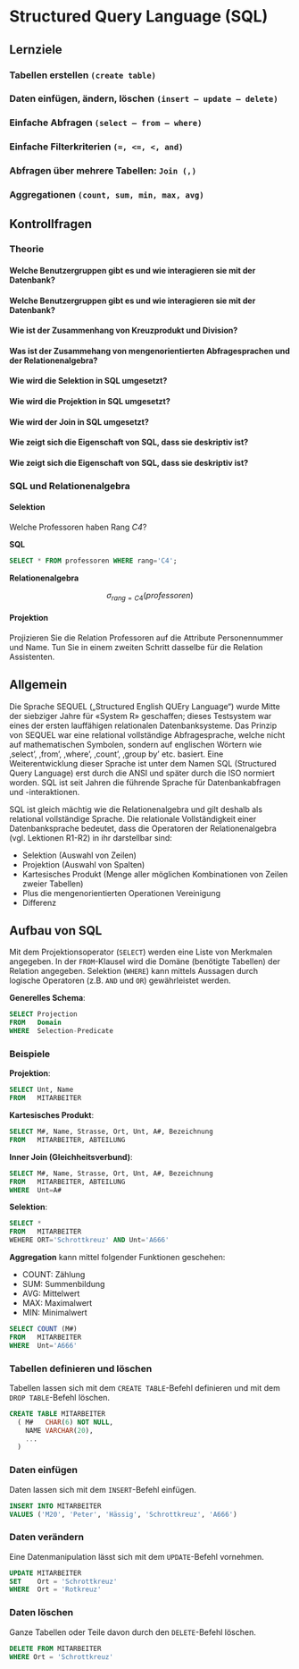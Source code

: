 # Structured Query Language (SQL)

## Lernziele

### Tabellen erstellen `(create table)`

### Daten einfügen, ändern, löschen `(insert – update – delete)`

### Einfache Abfragen `(select – from – where)`

### Einfache Filterkriterien `(=, <=, <, and)`

### Abfragen über mehrere Tabellen: `Join (,)`

### Aggregationen `(count, sum, min, max, avg)`

## Kontrollfragen

### Theorie

#### Welche Benutzergruppen gibt es und wie interagieren sie mit der Datenbank?

#### Welche Benutzergruppen gibt es und wie interagieren sie mit der Datenbank?

#### Wie ist der Zusammenhang von Kreuzprodukt und Division?

#### Was ist der Zusammehang von mengenorientierten Abfragesprachen und der Relationenalgebra?

#### Wie wird die Selektion in SQL umgesetzt?

#### Wie wird die Projektion in SQL umgesetzt?

#### Wie wird der Join in SQL umgesetzt?

#### Wie zeigt sich die Eigenschaft von SQL, dass sie deskriptiv ist?

#### Wie zeigt sich die Eigenschaft von SQL, dass sie deskriptiv ist?

### SQL und Relationenalgebra

#### Selektion
Welche Professoren haben Rang _C4_?

**SQL**
```sql
SELECT * FROM professoren WHERE rang='C4';
```

**Relationenalgebra**
```math
\sigma_{rang=C4}(professoren)
```

#### Projektion
Projizieren Sie die Relation Professoren auf die Attribute Personennummer und Name. Tun Sie in einem zweiten Schritt dasselbe für die Relation Assistenten.

## Allgemein
Die Sprache SEQUEL („Structured English QUEry Language“) wurde Mitte der siebziger Jahre für «System R» geschaffen; dieses Testsystem war eines der ersten lauffähigen relationalen Datenbanksysteme.
Das Prinzip von SEQUEL war eine relational vollständige Abfragesprache, welche nicht auf mathematischen Symbolen, sondern auf englischen Wörtern wie ‚select’, ‚from’, ‚where’, ‚count’, ‚group by’ etc. basiert.
Eine Weiterentwicklung dieser Sprache ist unter dem Namen SQL (Structured Query Language) erst durch die ANSI und später durch die ISO normiert worden. 
SQL ist seit Jahren die führende Sprache für Datenbankabfragen und -interaktionen.

SQL ist gleich mächtig wie die Relationenalgebra und gilt deshalb als relational vollständige Sprache.
Die relationale Vollständigkeit einer Datenbanksprache bedeutet, dass die Operatoren der Relationenalgebra (vgl. Lektionen R1-R2) in ihr darstellbar sind:
- Selektion (Auswahl von Zeilen)
- Projektion (Auswahl von Spalten)
- Kartesisches Produkt (Menge aller möglichen Kombinationen von Zeilen zweier Tabellen)
- Plus die mengenorientierten Operationen Vereinigung
- Differenz

## Aufbau von SQL
Mit dem Projektionsoperator (`SELECT`) werden eine Liste von Merkmalen angegeben.
In der `FROM`-Klausel wird die Domäne (benötigte Tabellen) der Relation angegeben.
Selektion (`WHERE`) kann mittels Aussagen durch logische Operatoren (z.B. `AND` und `OR`) gewährleistet werden.

**Generelles Schema**:
```sql
SELECT Projection
FROM   Domain
WHERE  Selection-Predicate
```

### Beispiele

**Projektion**:
```sql
SELECT Unt, Name
FROM   MITARBEITER
```

**Kartesisches Produkt**:
```sql
SELECT M#, Name, Strasse, Ort, Unt, A#, Bezeichnung
FROM   MITARBEITER, ABTEILUNG
```

**Inner Join (Gleichheitsverbund)**:
```sql
SELECT M#, Name, Strasse, Ort, Unt, A#, Bezeichnung
FROM   MITARBEITER, ABTEILUNG
WHERE  Unt=A#
```

**Selektion**:
```sql
SELECT *
FROM   MITARBEITER
WEHERE ORT='Schrottkreuz' AND Unt='A666'
```

**Aggregation** kann mittel folgender Funktionen geschehen:
- COUNT: Zählung
- SUM: Summenbildung
- AVG: Mittelwert
- MAX: Maximalwert
- MIN: Minimalwert

```sql
SELECT COUNT (M#)
FROM   MITARBEITER
WHERE  Unt='A666'
```

### Tabellen definieren und löschen
Tabellen lassen sich mit dem `CREATE TABLE`-Befehl definieren und mit dem `DROP TABLE`-Befehl löschen.

```sql
CREATE TABLE MITARBEITER
  ( M#   CHAR(6) NOT NULL, 
    NAME VARCHAR(20),
    ...
  )
```

### Daten einfügen
Daten lassen sich mit dem `INSERT`-Befehl einfügen.

```sql
INSERT INTO MITARBEITER
VALUES ('M20', 'Peter', 'Hässig', 'Schrottkreuz', 'A666')
```

### Daten verändern
Eine Datenmanipulation lässt sich mit dem `UPDATE`-Befehl vornehmen.

```sql
UPDATE MITARBEITER
SET    Ort = 'Schrottkreuz'
WHERE  Ort = 'Rotkreuz'
```

### Daten löschen
Ganze Tabellen oder Teile davon durch den `DELETE`-Befehl löschen.

```sql
DELETE FROM MITARBEITER
WHERE Ort = 'Schrottkreuz'
```
